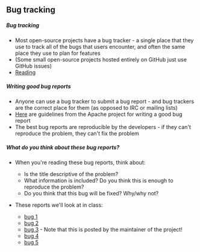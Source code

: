 ## Bug tracking

##### Bug tracking

* Most open-source projects have a bug tracker - a single place that they use to track all of the bugs that users encounter, and often the same place they use to plan for features
* (Some small open-source projects hosted entirely on GitHub just use GitHub issues)
* [Reading](http://producingoss.com/en/bug-tracker.html)

##### Writing good bug reports

* Anyone can use a bug tracker to submit a bug report - and bug trackers are the correct place for them (as opposed to IRC or mailing lists)
* [Here](https://issues.apache.org/bugwritinghelp.html) are guidelines from the Apache project for writing a good bug report
* The best bug reports are reproducible by the developers - if they can't reproduce the problem, they can't fix the problem

##### What do you think about these bug reports?

* When you're reading these bug reports, think about:
    * Is the title descriptive of the problem?
    * What information is included? Do you think this is enough to reproduce the problem?
    * Do you think that this bug will be fixed? Why/why not?

* These reports we'll look at in class:
    * [bug 1](https://bugzilla.gnome.org/show_bug.cgi?id=735598)
    * [bug 2](https://bugzilla.gnome.org/show_bug.cgi?id=748713)
    * [bug 3](https://bugzilla.gnome.org/show_bug.cgi?id=748706) - Note that this is posted by the maintainer of the project!
    * [bug 4](https://bugzilla.gnome.org/show_bug.cgi?id=748732)
    * [bug 5](https://bugzilla.gnome.org/show_bug.cgi?id=748711)

